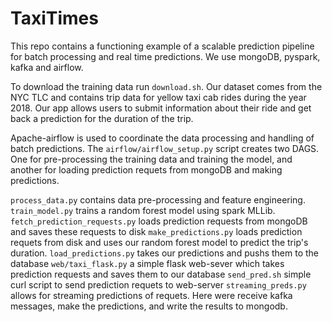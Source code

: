 # TaxiTimes

This repo contains a functioning example of a scalable prediction pipeline for batch processing and real time predictions. We use mongoDB, pyspark, kafka and airflow. 

To download the training data run `download.sh`. Our dataset comes from the NYC TLC and contains trip data for yellow taxi cab rides during the year 2018. Our app allows users to submit information about their ride and get back a prediction for the duration of the trip. 

Apache-airflow is used to coordinate the data processing and handling of batch predictions. The `airflow/airflow_setup.py` script creates two DAGS. One for pre-processing the training data and training the model, and another for loading prediction requets from mongoDB and making predictions. 

`process_data.py` contains data pre-processing and feature engineering. 
`train_model.py` trains a random forest model using spark MLLib. 
`fetch_prediction_requests.py` loads prediction requests from mongoDB and saves these requests to disk
`make_predictions.py` loads prediction requets from disk and uses our random forest model to predict the trip's duration.
`load_predictions.py` takes our predictions and pushs them to the database
`web/taxi_flask.py` a simple flask web-sever which takes prediction requests and saves them to our database
`send_pred.sh` simple curl script to send prediction requets to web-server
`streaming_preds.py` allows for streaming predictions of requets. Here were receive kafka messages, make the predictions,
and write the results to mongodb.
